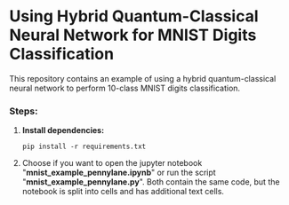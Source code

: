 # Using Hybrid Quantum-Classical Neural Network for MNIST Digits Classification

This repository contains an example of using a hybrid
quantum-classical neural network to perform 10-class MNIST digits
classification.

### Steps:
1. **Install dependencies:**

    ```
    pip install -r requirements.txt
    ```

2. Choose if you want to open the jupyter notebook
   "**mnist\_example\_pennylane.ipynb**" or run the script
   "**mnist\_example\_pennylane.py**". Both contain the same code, but the
   notebook is split into cells and has additional text cells.

